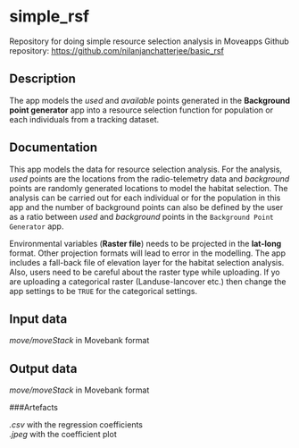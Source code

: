 # simple_rsf
Repository for doing simple resource selection analysis in Moveapps 
Github repository: https://github.com/nilanjanchatterjee/basic_rsf

## Description
The app models the *used* and *available* points generated in the **Background point generator** app into a resource selection function for population or each individuals from a tracking dataset.

## Documentation
   
This app models the data for resource selection analysis. For the analysis, *used* points are the locations from the radio-telemetry data and *background* points are randomly generated locations to model the habitat selection. The analysis can be carried out for each individual or for the population in this app and the number of background points can also be defined by the user as a ratio between *used* and *background* points in the `Background Point Generator` app. 

Environmental variables (**Raster file**) needs to be projected in the **lat-long** format. Other projection formats will lead to error in the modelling. The app includes a fall-back file of elevation layer for the habitat selection analysis. 
Also, users need to be careful about the raster type while uploading. If yo are uploading a categorical raster (Landuse-lancover etc.) then change the app settings to be `TRUE` for the categorical settings.


## Input data

*move/moveStack* in Movebank format 

## Output data

*move/moveStack* in Movebank format 

###Artefacts

*.csv* with the regression coefficients   
*.jpeg* with the coefficient plot
